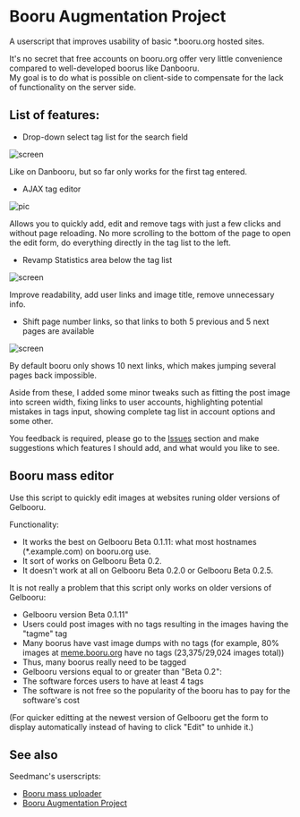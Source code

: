 # Booru Augmentation Project
A userscript that improves usability of basic *.booru.org hosted sites.

It's no secret that free accounts on booru.org offer very little convenience compared to well-developed boorus like Danbooru.  
  My goal is to do what is possible on client-side to compensate for the lack of functionality on the server side.
  
## List of features:

* Drop-down select tag list for the search field

![screen](http://puu.sh/lD5FK/c90fd506d8.png)

Like on Danbooru, but so far only works for the first tag entered. 

* AJAX tag editor
 
 ![pic](http://puu.sh/lwWff/d89ecf28d3.png)

Allows you to quickly add, edit and remove tags with just a few clicks and without page reloading. No more scrolling to the bottom of the page to open the edit form, do everything directly in the tag list to the left.  
  
* Revamp Statistics area below the tag list 

![screen](http://puu.sh/lyCVk/363400f0e5.png)

Improve readability, add user links and image title, remove unnecessary info.

* Shift page number links, so that links to both 5 previous and 5 next pages are available 
  
![screen](http://puu.sh/lC2cz/0a406af9a0.png)

By default booru only shows 10 next links, which makes jumping several pages back impossible.

Aside from these, I added some minor tweaks such as fitting the post image into screen width, fixing links to user accounts, highlighting potential mistakes in tags input, showing complete tag list in account options and some other.

You feedback is required, please go to the [Issues](https://github.com/Seedmanc/Booru-Augmentation-Project/issues) section and make suggestions which features I should add, and what would you like to see.

## Booru mass editor
Use this script to quickly edit images at websites runing older versions of Gelbooru.

Functionality:
* It works the best on Gelbooru Beta 0.1.11: what most hostnames (*.example.com) on booru.org use.
* It sort of works on Gelbooru Beta 0.2.
* It doesn't work at all on Gelbooru Beta 0.2.0 or Gelbooru Beta 0.2.5.

It is not really a problem that this script only works on older versions of Gelbooru:
* Gelbooru version Beta 0.1.11"
 * Users could post images with no tags resulting in the images having the "tagme" tag
 * Many boorus have vast image dumps with no tags (for example, 80% images at [meme.booru.org](http://meme.booru.org/index.php?page=forum&s=list) have no tags (23,375/29,024 images total))
 * Thus, many boorus really need to be tagged
* Gelbooru versions equal to or greater than "Beta 0.2":
 * The software forces users to have at least 4 tags
 * The software is not free so the popularity of the booru has to pay for the software's cost

(For quicker editting at the newest version of Gelbooru get the form to display automatically instead of having to click "Edit" to unhide it.)

## See also
Seedmanc's userscripts:
* [Booru mass uploader](https://github.com/Seedmanc/Booru-mass-uploader)
* [Booru Augmentation Project](https://github.com/Seedmanc/Booru-Augmentation-Project)
